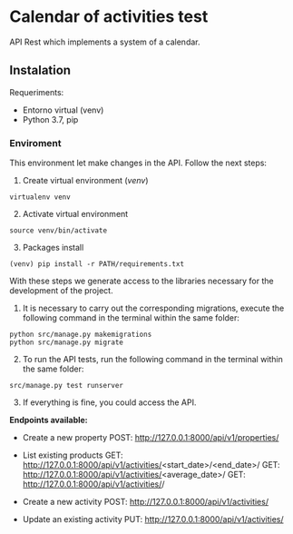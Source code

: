 # Calendar of activities test
API Rest which implements a system of a calendar.

## Instalation
Requeriments:
- Entorno virtual (venv)
- Python 3.7, pip

### Enviroment

This environment let ​make changes in the API. Follow the next steps:

1. Create virtual environment (_venv_)
```shell script
virtualenv venv
```
2. Activate virtual environment
```shell script
source venv/bin/activate
```
3. Packages install
```shell script
(venv) pip install -r PATH/requirements.txt
```

With these steps we generate access to the libraries necessary for the development of the project.

1. It is necessary to carry out the corresponding migrations, execute the following command in the terminal within the same folder:
```shell script
python src/manage.py makemigrations
python src/manage.py migrate
```
2. To run the API tests, run the following command in the terminal within the same folder:
```shell script
src/manage.py test runserver
```
3. If everything is fine, you could access the API.



**Endpoints available:**

- Create a new property
POST: http://127.0.0.1:8000/api/v1/properties/

- List existing products
GET: http://127.0.0.1:8000/api/v1/activities/<start_date>/<end_date>/
GET: http://127.0.0.1:8000/api/v1/activities/<average_date>/
GET: http://127.0.0.1:8000/api/v1/activities/<status>/

- Create a new activity
POST: http://127.0.0.1:8000/api/v1/activities/

- Update an existing activity
PUT: http://127.0.0.1:8000/api/v1/activities/
